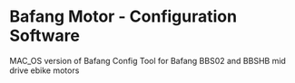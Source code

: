 # Bafang Motor - Configuration Software
MAC_OS version of Bafang Config Tool for Bafang BBS02 and BBSHB mid drive ebike motors
